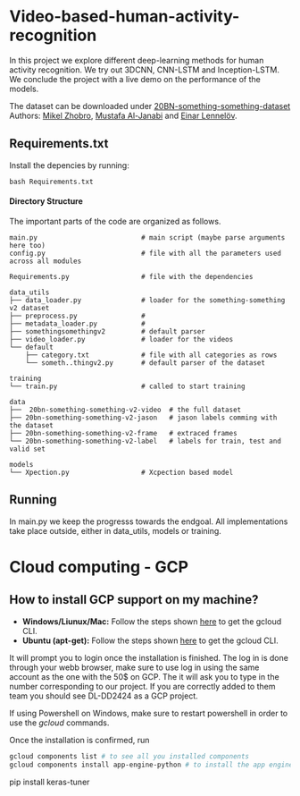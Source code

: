 # Video-based-human-activity-recognition
In this project we explore different deep-learning methods for human activity
recognition. We try out 3DCNN, CNN-LSTM and Inception-LSTM. We conclude the
project with a live demo on the performance of the models.

The dataset can be downloaded under [20BN-something-something-dataset](https://cv.gluon.ai/build/examples_datasets/somethingsomethingv2.html)
Authors: [Mikel Zhobro](https://github.com/jotix16), [Mustafa Al-Janabi](https://github.com/aljanabim) and [Einar Lennelöv](https://github.com/lennelov).  

## Requirements.txt
Install the depencies by running:
```
bash Requirements.txt
```

#### Directory Structure
The important parts of the code are organized as follows.

```
main.py                          # main script (maybe parse arguments here too)
config.py                        # file with all the parameters used across all modules

Requirements.py                  # file with the dependencies

data_utils
├── data_loader.py               # loader for the something-something v2 dataset
├── preprocess.py                #
├── metadata_loader.py           #  
├── somethingsomethingv2         # default parser
├── video_loader.py              # loader for the videos
└── default
    ├── category.txt             # file with all categories as rows
    └── someth..thingv2.py       # default parser of the dataset

training 
└── train.py                     # called to start training

data 
├──  20bn-something-something-v2-video  # the full dataset
├── 20bn-something-something-v2-jason   # jason labels comming with the dataset
├── 20bn-something-something-v2-frame   # extraced frames
└── 20bn-something-something-v2-label   # labels for train, test and valid set   

models
└── Xpection.py                  # Xcpection based model
```


## Running
In main.py we keep the progresss towards the endgoal. All implementations take place outside, either in data_utils, models or training.

# Cloud computing - GCP
## How to install GCP support on my machine?
* __Windows/Liunux/Mac:__ Follow the steps shown [here](https://cloud.google.com/sdk/docs/downloads-interactive) to get the gcloud CLI.
* __Ubuntu (apt-get):__ Follow the steps shown [here](https://cloud.google.com/sdk/docs/downloads-apt-get) to get the gcloud CLI.

It will prompt you to login once the installation is finished. The log in is done through your webb browser, make sure to use log in using the same account as the one with the 50$ on GCP. The it will ask you to type in the number corresponding to our project. If you are correctly added to them team you should see DL-DD2424 as a GCP project.

If using Powershell on Windows, make sure to restart powershell in order to use the _gcloud_ commands.

Once the installation is confirmed, run
```bash
gcloud components list # to see all you installed components
gcloud components install app-engine-python # to install the app engine support for python
```

pip install keras-tuner
